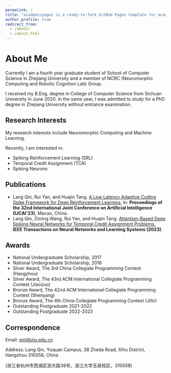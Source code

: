 ```yaml
---
permalink: /
title: "academicpages is a ready-to-fork GitHub Pages template for academic personal websites"
author_profile: true
redirect_from: 
  - /about/
  - /about.html
---
```


# About Me

Currently I am a fourth year graduate student of School of Computer Science in Zhejiang University and a member of NCRC (Neuromorphic Computing and Robotic Cognition Lab) Group.

I received my B.Eng. degree in College of Computer Science from Sichuan University in June 2020. In the same year, I was admitted to study for a PhD degree in Zhejiang University without entrance examination.

## Research Interests

My research interests include Neuromorphic Computing and Machine Learning.

Recently, I am interested in:

* Spiking Reinforcement Learning (SRL)
* Temporal Credit Assignment (TCA)
* Spiking Neurons

## Publications

* Lang Qin, Rui Yan, and Huajin Tang. [A Low Latency Adaptive Coding Spike Framework for Deep Reinforcement Learning.](https://www.ijcai.org/proceedings/2023/0340) In: **Proceedings of the 32nd International Joint Conference on Artificial Intelligence  (IJCAI'23)**, Macao, China.
* Lang Qin, Ziming Wang, Rui Yan, and Huajin Tang. [Attention-Based Deep Spiking Neural Networks for Temporal Credit Assignment Problems.](https://ieeexplore.ieee.org/document/10038509) **IEEE Transactions on Neural Networks and Learning Systems (2023)**.

## Awards

* National Undergraduate Scholarship, 2017
* National Undergraduate Scholarship, 2018
* Silver Award, The 3rd China Collegiate Programming Contest (Hangzhou)
* Silver Award, The 43rd ACM International Collegiate Programming Contest (Jiaozuo)
* Bronze Award, The 42nd ACM International Collegiate Programming Contest (Shenyang)
* Bronze Award, The 4th China Collegiate Programming Contest (Jilin)
* Outstanding Postgraduate 2021-2022
* Outstanding Postgraduate 2022-2023

## Correspondence

Email: qinl@zju.edu.cn

Address: Lang Qin, Yuquan Campus, 38 Zheda Road, Xihu District, Hangzhou 310058, China

(浙江省杭州市西湖区浙大路38号，浙江大学玉泉校区，310058)
